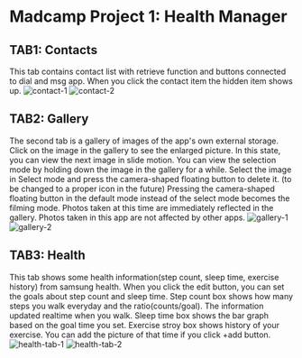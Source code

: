 # Madcamp Project 1: Health Manager

## TAB1: Contacts

This tab contains contact list with retrieve function and buttons connected to dial and msg app.
When you click the contact item the hidden item shows up.
![contact-1](/sample-images/contact_1.jpg)
![contact-2](/sample-images/contact_2.jpg)

## TAB2: Gallery

The second tab is a gallery of images of the app's own external storage.
Click on the image in the gallery to see the enlarged picture. In this state, you can view the next image in slide motion.
You can view the selection mode by holding down the image in the gallery for a while. Select the image in Select mode and press the camera-shaped floating button to delete it. (to be changed to a proper icon in the future)
Pressing the camera-shaped floating button in the default mode instead of the select mode becomes the filming mode. Photos taken at this time are immediately reflected in the gallery.
Photos taken in this app are not affected by other apps.
![gallery-1](/sample-images/gallery_1.jpg)
![gallery-2](/sample-images/gallery_2.jpg)

## TAB3: Health

This tab shows some health information(step count, sleep time, exercise history) from samsung health.
When you click the edit button, you can set the goals about step count and sleep time.
Step count box shows how many steps you walk everyday and the ratio(counts/goal). The information updated realtime when you walk.
Sleep time box shows the bar graph based on the goal time you set.
Exercise stroy box shows history of your exercise. You can add the picture of that time if you click +add button.
![health-tab-1](/sample-images/health_tab_1.jpg)
![health-tab-2](/sample-images/health_tab_2.jpg)

